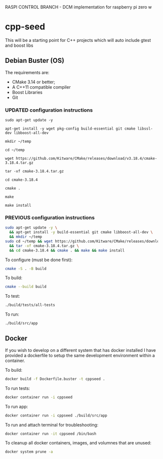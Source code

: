 RASPI CONTROL BRANCH - DCM implementation for raspberry pi zero w 
# cpp-seed
This will be a starting point for C++ projects which will auto include gtest and boost libs

## Debian Buster (OS)
The requirements are:

* CMake 3.14 or better;
* A C++11 compatible compiler
* Boost Libraries
* Git

### UPDATED configuration instructions

`sudo apt-get update -y `

`apt-get install -y wget pkg-config build-essential git cmake libssl-dev libboost-all-dev`

`mkdir ~/temp`

`cd ~/temp `

`wget https://github.com/Kitware/CMake/releases/download/v3.18.4/cmake-3.18.4.tar.gz `

` tar -xf cmake-3.18.4.tar.gz `

`cd cmake-3.18.4 `

`cmake . `

`make `

`make install`

### PREVIOUS configuration instructions
```bash
sudo apt-get update -y \
  && apt-get install -y build-essential git cmake libboost-all-dev \
  && mkdir ~/temp
sudo cd ~/temp && wget https://github.com/Kitware/CMake/releases/download/v3.18.4/cmake-3.18.4.tar.gz \
  && tar -xf cmake-3.18.4.tar.gz \
  && cd cmake-3.18.4 && cmake . && make && make install
```

To configure (must be done first):

```bash
cmake -S . -B build
```

To build:

```bash
cmake --build build
```

To test:

```bash
./build/tests/all-tests
```

To run:

```bash
./build/src/app
```
## Docker
If you wish to develop on a different system that has docker installed I have provided a dockerfile to setup the same development environment within a container. 

To build:
``` bash
docker build -f Dockerfile.buster -t cppseed .
```

To run tests:

```bash
docker container run -i cppseed
```

To run app:

```bash
docker container run -i cppseed ./build/src/app
```

To run and attach terminal for troubleshooting:

```bash
docker container run -it cppseed /bin/bash
```

To cleanup all docker containers, images, and volumnes that are unused:

```bash
docker system prune -a
```
